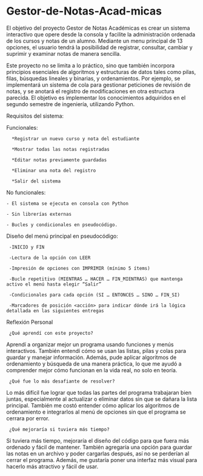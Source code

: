 # Gestor-de-Notas-Acad-micas
El objetivo del proyecto Gestor de Notas Académicas es crear un sistema interactivo que opere desde la consola y facilite la administración ordenada de los cursos y notas de un alumno. Mediante un menu principal de 13 opciones, el usuario tendrá la posibilidad de registrar, consultar, cambiar y suprimir y examinar notas de manera sencilla.

Este proyecto no se limita a lo práctico, sino que también incorpora principios esenciales de algoritmos y estructuras de datos tales como pilas, filas, búsquedas lineales y binarias, y ordenamientos. Por ejemplo, se implementará un sistema de cola para gestionar peticiones de revisión de notas, y se anotará el registro de modificaciones en otra estructura parecida. El objetivo es implementar  los conocimientos adquiridos en el segundo semestre de ingeniería, utilizando Python. 

Requisitos del sistema: 

Funcionales: 

      *Registrar un nuevo curso y nota del estudiante
   
      *Mostrar todas las notas registradas
   
      *Editar notas previamente guardadas
   
      *Eliminar una nota del registro
   
      *Salir del sistema
   

No funcionales: 

    - El sistema se ejecuta en consola con Python
    
    - Sin librerías externas
    
    - Bucles y condicionales en pseudocódigo.

Diseño del menú principal en pseudocódigo:

     -INICIO y FIN

     -Lectura de la opción con LEER

     -Impresión de opciones con IMPRIMIR (mínimo 5 ítems)

     -Bucle repetitivo (MIENTRAS … HACER … FIN_MIENTRAS) que mantenga activo el menú hasta elegir “Salir”

     -Condicionales para cada opción (SI … ENTONCES … SINO … FIN_SI)

     -Marcadores de posición <acción> para indicar dónde irá la lógica detallada en las siguientes entregas

Reflexión Personal

     ¿Qué aprendí con este proyecto?

Aprendí a organizar mejor un programa usando funciones y menús interactivos. También entendí cómo se usan las listas, pilas y colas para guardar y manejar información. Además, pude aplicar algoritmos de ordenamiento y búsqueda de una manera práctica, lo que me ayudó a comprender mejor cómo funcionan en la vida real, no solo en teoría.

     ¿Qué fue lo más desafiante de resolver?

Lo más difícil fue lograr que todas las partes del programa trabajaran bien juntas, especialmente al actualizar o eliminar datos sin que se dañara la lista principal. También me costó entender cómo aplicar los algoritmos de ordenamiento e integrarlos al menú de opciones sin que el programa se cerrara por error.

     ¿Qué mejoraría si tuviera más tiempo?

Si tuviera más tiempo, mejoraría el diseño del código para que fuera más ordenado y fácil de mantener. También agregaría una opción para guardar las notas en un archivo y poder cargarlas después, así no se perderían al cerrar el programa. Además, me gustaría poner una interfaz más visual para hacerlo más atractivo y fácil de usar.

